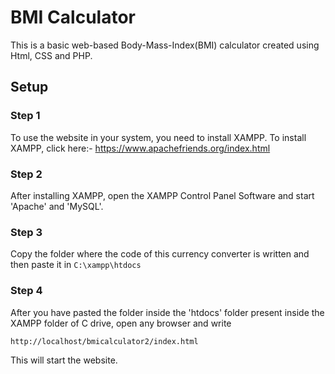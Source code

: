 # BMI Calculator

This is a basic web-based Body-Mass-Index(BMI) calculator created using Html, CSS and PHP. 

## Setup
### Step 1
To use the website in your system, you need to install XAMPP. To install XAMPP, click here:- https://www.apachefriends.org/index.html
### Step 2
After installing XAMPP, open the XAMPP Control Panel Software and start 'Apache' and 'MySQL'.
### Step 3
Copy the folder where the code of this currency converter is written and then paste it in `C:\xampp\htdocs`
### Step 4
After you have pasted the folder inside the 'htdocs' folder present inside the XAMPP folder of C drive, open any browser and write 
```
http://localhost/bmicalculator2/index.html
```
This will start the website.



